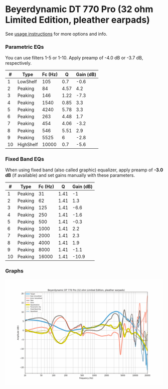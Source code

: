 # Beyerdynamic DT 770 Pro (32 ohm Limited Edition, pleather earpads)
See [usage instructions](https://github.com/jaakkopasanen/AutoEq#usage) for more options and info.

### Parametric EQs
You can use filters 1-5 or 1-10. Apply preamp of -4.0 dB or -3.7 dB, respectively.

|   # | Type      |   Fc (Hz) |    Q |   Gain (dB) |
|-----|-----------|-----------|------|-------------|
|   1 | LowShelf  |       105 | 0.7  |        -0.6 |
|   2 | Peaking   |        84 | 4.57 |         4.2 |
|   3 | Peaking   |       146 | 1.22 |        -7.3 |
|   4 | Peaking   |      1540 | 0.85 |         3.3 |
|   5 | Peaking   |      4240 | 5.78 |         3.3 |
|   6 | Peaking   |       263 | 4.48 |         1.7 |
|   7 | Peaking   |       454 | 4.06 |        -3.2 |
|   8 | Peaking   |       546 | 5.51 |         2.9 |
|   9 | Peaking   |      5525 | 6    |        -2.8 |
|  10 | HighShelf |     10000 | 0.7  |        -5.6 |

### Fixed Band EQs
When using fixed band (also called graphic) equalizer, apply preamp of **-3.0 dB** (if available) and set gains manually with these parameters.

|   # | Type    |   Fc (Hz) |    Q |   Gain (dB) |
|-----|---------|-----------|------|-------------|
|   1 | Peaking |        31 | 1.41 |        -1   |
|   2 | Peaking |        62 | 1.41 |         1.3 |
|   3 | Peaking |       125 | 1.41 |        -6.6 |
|   4 | Peaking |       250 | 1.41 |        -1.6 |
|   5 | Peaking |       500 | 1.41 |        -0.3 |
|   6 | Peaking |      1000 | 1.41 |         2.2 |
|   7 | Peaking |      2000 | 1.41 |         2.3 |
|   8 | Peaking |      4000 | 1.41 |         1.9 |
|   9 | Peaking |      8000 | 1.41 |        -1.1 |
|  10 | Peaking |     16000 | 1.41 |       -10.9 |

### Graphs
![](./Beyerdynamic%20DT%20770%20Pro%20(32%20ohm%20Limited%20Edition,%20pleather%20earpads).png)
